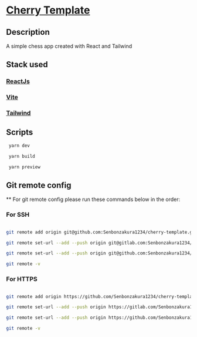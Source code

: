 # [Cherry Template](https://github.com/Senbonzakura1234/cherry-template.git)

## Description

A simple chess app created with React and Tailwind

## Stack used

### [ReactJs](https://reactjs.org/)

### [Vite](https://vitejs.dev/)

### [Tailwind](https://tailwindcss.com/)

## Scripts

```bash
 yarn dev
```

```bash
 yarn build
```

```bash
 yarn preview
```

## Git remote config

\*\* For git remote config please run these commands below in the order:

### For SSH

```bash

git remote add origin git@github.com:Senbonzakura1234/cherry-template.git

git remote set-url --add --push origin git@gitlab.com:Senbonzakura1234/cherry-template.git

git remote set-url --add --push origin git@github.com:Senbonzakura1234/cherry-template.git

git remote -v

```

### For HTTPS

```bash

git remote add origin https://github.com/Senbonzakura1234/cherry-template.git

git remote set-url --add --push origin https://gitlab.com/Senbonzakura1234/cherry-template.git

git remote set-url --add --push origin https://github.com/Senbonzakura1234/cherry-template.git

git remote -v

```
